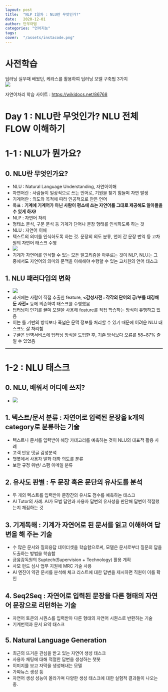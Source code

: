 ```yaml
---
layout: post
title:  "NLP 1일차 : NLU란 무엇인가?"
date:   2020-12-01 
author: 단우아범
categories: "언어지능"
tags:	
cover:  "/assets/instacode.png"
---
```


# 사전학습

딥러닝 실무때 배웠던, 케라스를 활용하여 딥러닝 모델 구축법 3가지  
<img src="https://user-images.githubusercontent.com/59005950/100669369-9e62ef80-33a0-11eb-814d-463a832dc144.jpg/"> 

자연어처리 학습 사이트 : <https://wikidocs.net/86768>


# Day 1 : NLU란 무엇인가? NLU 전체 FLOW 이해하기

# 1-1 : NLU가 뭔가요?
## 0. NLU란 무엇인가요?
 - NLU : Natural Language Understanding, 자연어이해
 - 자연어란 : 사람들이 일상적으로 쓰는 언어로, 기원을 찾기 힘들며 자연 발생
 - 기계어란 : 의도와 목적에 따라 인공적으로 만든 언어
 - 목표 : __기계에 기계어가 아닌 사람이 평소에 쓰는 자연어를 그대로 제공해도 알아들을 수 있게 하자!__
 - NLP : 자연어 처리
  - 형태소 분석, 구문 분석 등 기계가 단어나 문장 형태를 인식하도록 하는 것
 - NLU : 자연어 이해
  - 텍스트의 의미를 인식하도록 하는 것. 문장의 의도 분류, 언어 간 문장 번역 등 고차원의 자연어 태스크 수행
 - <img src="https://user-images.githubusercontent.com/59005950/100683389-9f554a80-33bb-11eb-8127-02ef0202a444.png"> 
 - 기계가 자연어를 인식할 수 있는 모든 알고리즘을 아우르는 것이 NLP, NLU는 그 중에서도 자연어의 의미와 문맥을 이해해야 수행할 수 있는 고차원의 언어 태스크


## 1. NLU 패러다임의 변화
 - <img src="https://user-images.githubusercontent.com/59005950/100683407-a67c5880-33bb-11eb-85f2-377560c78f0b.png"> 
 - 과거에는 사람이 직접 추출한 feature, __<감성사전 : 각각의 단어의 긍/부를 태깅해둔 사전>__ 등에 의존하여 태스크를 수행했음
 - 딥러닝이 인기를 끌며 모델을 사용해 feature를 직접 학습하는 방식이 유행하고 있음
 - 이는 룰 기반의 방식보다 폭넓은 문맥 정보를 처리할 수 있기 때문에 어려운 NLU 태스크도 잘 처리함
 - 구글은 번역서비스에 딥러닝 방식을 도입한 후, 기존 방식보다 오류를 58~87% 줄일 수 있었음
 
---

# 1-2 : NLU 태스크
## 0. NLU, 배워서 어디에 쓰지?
 - <img src="https://user-images.githubusercontent.com/59005950/100683410-a7ad8580-33bb-11eb-8697-6dc99490b980.png"> 
 
## 1. 텍스트/문서 분류 : 자연어로 입력된 문장을 k개의 category로 분류하는 기술
 - 텍스트나 문서를 입력받아 해당 카테고리를 예측하는 것이 NLU의 대표적 활용 사례
  - 고객 반응 댓글 감성분석
  - 챗봇에서 사용자 발화 대화 의도를 분류
  - 보안 규정 위반/ 스팸 이메일 분류
  
## 2. 유사도 판별 : 두 문장 혹은 문단의 유사도를 분석
 - 두 개의 텍스트를 입력받아 문장간의 유사도 점수를 예측하는 태스크
 - AI Tutor의 사례. AI가 모범 답안과 사용자 답변의 유사성을 판단해 답변이 적절했는지 채점하는 것

## 3. 기계독해 : 기계가 자연어로 된 문서를 읽고 이해하여 답변을 해 주는 기술
 - 수 많은 문서와 질의응답 데이터셋을 학습함으로써, 모델은 문서로부터 질문의 답을 도출하는 방법을 학습함
  - 금융감독원의 Suptech(Supervision + Technology) 활용 계획
   - 사모 펀드 심사 업무 지원에 MRC 기술 사용
   - AI 엔진이 약관 문서를 분석해 체크 리스트에 대한 답변을 제시하면 직원이 이를 확인
 
## 4. Seq2Seq : 자연어로 입력된 문장을 다른 형태의 자연어 문장으로 리턴하는 기술
 - 자연어 토큰의 시퀀스를 입력받아 다른 형태의 자연어 시퀀스로 반환하는 기술
 - 기계번역과 문서 요약 태스크
 
## 5. Natural Language Generation
 - 최근의 뜨거운 관심을 받고 있는 자연어 생성 태스크
  - 사용자 채팅에 대해 적절한 답변을 생성하는 챗봇
  - 이미지를 보고 자막을 생성해내는 모델
  - 가짜뉴스 생성 등
 - 자연어 생성 성능이 올라가며 다양한 생성 태스크에 대한 실험적 결과들이 나오는 중.

 
 
